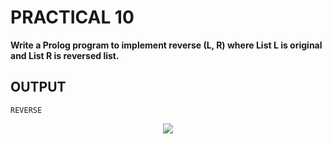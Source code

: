 # PRACTICAL 10
**Write a Prolog program to implement reverse (L, R) where List L is original and List R is reversed list.**

## OUTPUT

`REVERSE`
<p align="center">
<img src="https://user-images.githubusercontent.com/68191677/218272701-d3a33f32-c319-49c8-8d5b-93713246b77d.png"  />
</p>